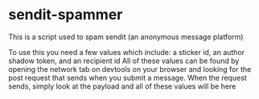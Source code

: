 # sendit-spammer
This is a script used to spam sendit (an anonymous message platform)

To use this you need a few values which include: a sticker id, an author shadow token, and an recipient id
All of these values can be found by opening the network tab on devtools on your browser and looking for the post request that sends when you submit a message.
When the request sends, simply look at the payload and all of these values will be here
